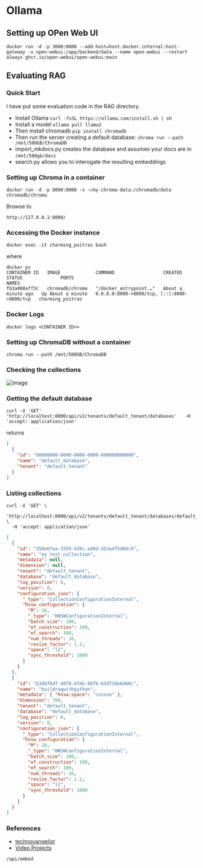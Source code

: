 # Ollama

## Setting up OPen Web UI

```
docker run -d -p 3000:8080 --add-host=host.docker.internal:host-gateway -v open-webui:/app/backend/data --name open-webui --restart always ghcr.io/open-webui/open-webui:main
```


## Evaluating RAG

### Quick Start

I have put some evaluation code in the RAG directory.

- Install Ollama `curl -fsSL https://ollama.com/install.sh | sh`
- Install a model `ollama pull llama2`
- Then install chromadb `pip install chromadb`
- Then run the server creating a default database: `chroma run --path /mnt/500GB/ChromaDB`
- import_mkdocs.py creates the database and assumes your docs are in `/mnt/500gb/docs`
- search.py allows you to interogate the resulting embeddings

### Setting up Chroma in a container

```
docker run -d -p 8000:8000 -v ~/my-chroma-data:/chromadb/data chromadb/chroma

```

Browse to

```
http://127.0.0.1:8000/
```

### Accessing the Docker instance

```
docker exec -it charming_poitras bash
```

where

```
docker ps
CONTAINER ID   IMAGE             COMMAND                  CREATED              STATUS              PORTS                                         NAMES
fb3a008aff3c   chromadb/chroma   "/docker_entrypoint.…"   About a minute ago   Up About a minute   0.0.0.0:8000->8000/tcp, [::]:8000->8000/tcp   charming_poitras

```

### Docker Logs

```
docker logs <CONTAINER ID>>
```

### Setting up ChromaDB without a container

```
chroma run --path /mnt/500GB/ChromaDB
```

### Checking the collections

![image](https://github.com/user-attachments/assets/9fdef661-d7cb-4ba5-96d5-ce76de3b365d)

### Getting the default database

```
curl -X 'GET'   'http://localhost:8000/api/v2/tenants/default_tenant/databases'   -H 'accept: application/json'
```

returns

```json
[
  {
    "id": "00000000-0000-0000-0000-000000000000",
    "name": "default_database",
    "tenant": "default_tenant"
  }
]
```

### Listing collections

```
curl -X 'GET' \
  'http://localhost:8000/api/v2/tenants/default_tenant/databases/default_database/collections' \
  -H 'accept: application/json'
```

```json
[
  {
    "id": "358e6fea-3359-439c-a48d-d53a4f5d04c9",
    "name": "my_test_collection",
    "metadata": null,
    "dimension": null,
    "tenant": "default_tenant",
    "database": "default_database",
    "log_position": 0,
    "version": 0,
    "configuration_json": {
      "_type": "CollectionConfigurationInternal",
      "hnsw_configuration": {
        "M": 16,
        "_type": "HNSWConfigurationInternal",
        "batch_size": 100,
        "ef_construction": 100,
        "ef_search": 100,
        "num_threads": 16,
        "resize_factor": 1.2,
        "space": "l2",
        "sync_threshold": 1000
      }
    }
  },
  {
    "id": "b3dbf6df-ddf0-4fde-86fb-63d73de6d60c",
    "name": "buildragwithpython",
    "metadata": { "hnsw:space": "cosine" },
    "dimension": 768,
    "tenant": "default_tenant",
    "database": "default_database",
    "log_position": 0,
    "version": 0,
    "configuration_json": {
      "_type": "CollectionConfigurationInternal",
      "hnsw_configuration": {
        "M": 16,
        "_type": "HNSWConfigurationInternal",
        "batch_size": 100,
        "ef_construction": 100,
        "ef_search": 100,
        "num_threads": 16,
        "resize_factor": 1.2,
        "space": "l2",
        "sync_threshold": 1000
      }
    }
  }
]
```

### References

- [technovangelist](https://github.com/technovangelist)
- [Video Projects](https://github.com/technovangelist/videoprojects)

```
/api/embed
```
